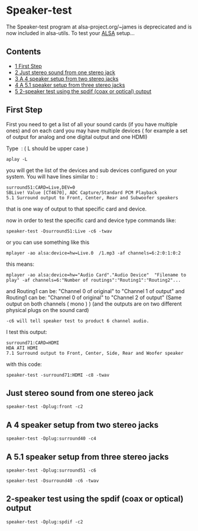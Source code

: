 Speaker-test
============

The Speaker-test program at alsa-project.org/\~james is deprecicated and
is now included in alsa-utils. To test your [ALSA](/ALSA "ALSA")
setup...

Contents
--------

-   [1 First Step](#First_Step)
-   [2 Just stereo sound from one stereo
    jack](#Just_stereo_sound_from_one_stereo_jack)
-   [3 A 4 speaker setup from two stereo
    jacks](#A_4_speaker_setup_from_two_stereo_jacks)
-   [4 A 5.1 speaker setup from three stereo
    jacks](#A_5.1_speaker_setup_from_three_stereo_jacks)
-   [5 2-speaker test using the spdif (coax or optical)
    output](#2-speaker_test_using_the_spdif_.28coax_or_optical.29_output)

First Step
----------

First you need to get a list of all your sound cards (if you have
multiple ones) and on each card you may have multiple devices ( for
example a set of output for analog and one digital output and one HDMI)

Type  : ( L should be upper case )

    aplay -L

you will get the list of the devices and sub devices configured on your
system. You will have lines similar to :

    surround51:CARD=Live,DEV=0
    SBLive! Value [CT4670], ADC Capture/Standard PCM Playback
    5.1 Surround output to Front, Center, Rear and Subwoofer speakers

that is one way of output to that specific card and device.

now in order to test the specific card and device type commands like:

    speaker-test -Dsurround51:Live -c6 -twav

or you can use something like this ` `

    mplayer -ao alsa:device=hw=Live.0  /1.mp3 -af channels=6:2:0:1:0:2

this means:

    mplayer -ao alsa:device=hw="Audio Card"."Audio Device"  "Filename to play" -af channels=6:"Number of routings":"Routing1":"Routing2"...

and Routing1 can be: "Channel 0 of original" to "Channel 1 of output"
and Routing1 can be: "Channel 0 of original" to "Channel 2 of output"
(Same output on both channels ( mono ) ) (and the outputs are on two
different physical plugs on the sound card)

    -c6 will tell speaker test to product 6 channel audio.

I test this output:

    surround71:CARD=HDMI
    HDA ATI HDMI
    7.1 Surround output to Front, Center, Side, Rear and Woofer speaker

with this code:

    speaker-test -surround71:HDMI -c8 -twav

Just stereo sound from one stereo jack
--------------------------------------

    speaker-test -Dplug:front -c2

A 4 speaker setup from two stereo jacks
---------------------------------------

    speaker-test -Dplug:surround40 -c4

A 5.1 speaker setup from three stereo jacks
-------------------------------------------

    speaker-test -Dplug:surround51 -c6

    speaker-test -Dsurround40 -c6 -twav

2-speaker test using the spdif (coax or optical) output
-------------------------------------------------------

    speaker-test -Dplug:spdif -c2

